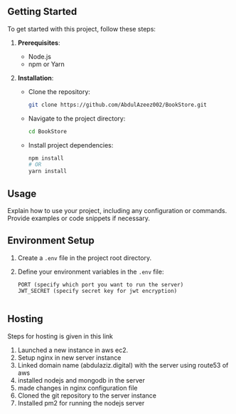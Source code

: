 ## Getting Started

To get started with this project, follow these steps:

1. **Prerequisites**:
   - Node.js
   - npm or Yarn

2. **Installation**:
   - Clone the repository:

     ```sh
     git clone https://github.com/AbdulAzeez002/BookStore.git
     ```

   - Navigate to the project directory:

     ```sh
     cd BookStore
     ```

   - Install project dependencies:

     ```sh
     npm install
     # OR
     yarn install
     ```

## Usage

Explain how to use your project, including any configuration or commands. Provide examples or code snippets if necessary.

## Environment Setup

1. Create a `.env` file in the project root directory.

2. Define your environment variables in the `.env` file:

   ```env
   PORT (specify which port you want to run the server)
   JWT_SECRET (specify secret key for jwt encryption)


## Hosting

  Steps for hosting is given in this link
  
1. Launched a new instance in aws ec2.
2. Setup nginx in new server instance
3. Linked domain name (abdulaziz.digital) with the server using route53 of aws
4. installed nodejs and mongodb in the server
5. made changes in nginx configuration file
6. Cloned the git repository to the server instance
7. Installed pm2 for running the nodejs server